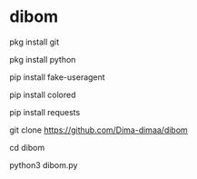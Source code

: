 # dibom
pkg install git

pkg install python

pip install fake-useragent

pip install colored

pip install requests

git clone https://github.com/Dima-dimaa/dibom

cd dibom

python3 dibom.py
